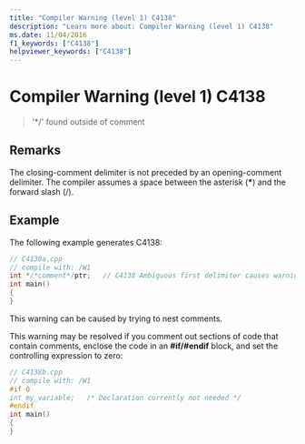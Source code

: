 ```yaml
---
title: "Compiler Warning (level 1) C4138"
description: "Learn more about: Compiler Warning (level 1) C4138"
ms.date: 11/04/2016
f1_keywords: ["C4138"]
helpviewer_keywords: ["C4138"]
---
```

# Compiler Warning (level 1) C4138

> '*/' found outside of comment

## Remarks

The closing-comment delimiter is not preceded by an opening-comment delimiter. The compiler assumes a space between the asterisk (<strong>\*</strong>) and the forward slash (/).

## Example

The following example generates C4138:

```cpp
// C4138a.cpp
// compile with: /W1
int */*comment*/ptr;   // C4138 Ambiguous first delimiter causes warning
int main()
{
}
```

This warning can be caused by trying to nest comments.

This warning may be resolved if you comment out sections of code that contain comments, enclose the code in an **#if/#endif** block, and set the controlling expression to zero:

```cpp
// C4138b.cpp
// compile with: /W1
#if 0
int my_variable;   /* Declaration currently not needed */
#endif
int main()
{
}
```
